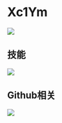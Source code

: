 # Xc1Ym

![](https://img.shields.io/badge/Cyber%20security-Red%20Team-red)

## 技能

![](https://github-readme-stats.vercel.app/api/top-langs/?username=Xc1Ym&locale=cn&hide_title=1&layout=compact)

## Github相关

![](https://github-readme-stats.vercel.app/api?username=Xc1Ym&hide_title=true)
